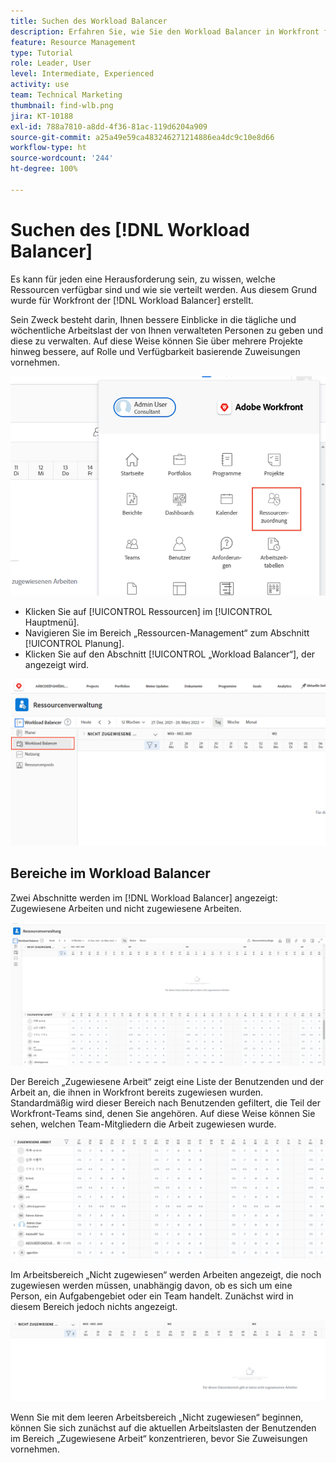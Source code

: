 ```yaml
---
title: Suchen des Workload Balancer
description: Erfahren Sie, wie Sie den Workload Balancer in Workfront finden und einige der verfügbaren Bereiche kennenlernen.
feature: Resource Management
type: Tutorial
role: Leader, User
level: Intermediate, Experienced
activity: use
team: Technical Marketing
thumbnail: find-wlb.png
jira: KT-10188
exl-id: 788a7810-a8dd-4f36-81ac-119d6204a909
source-git-commit: a25a49e59ca483246271214886ea4dc9c10e8d66
workflow-type: ht
source-wordcount: '244'
ht-degree: 100%

---
```


# Suchen des [!DNL Workload Balancer]

Es kann für jeden eine Herausforderung sein, zu wissen, welche Ressourcen verfügbar sind und wie sie verteilt werden. Aus diesem Grund wurde für Workfront der [!DNL Workload Balancer] erstellt.

Sein Zweck besteht darin, Ihnen bessere Einblicke in die tägliche und wöchentliche Arbeitslast der von Ihnen verwalteten Personen zu geben und diese zu verwalten. Auf diese Weise können Sie über mehrere Projekte hinweg bessere, auf Rolle und Verfügbarkeit basierende Zuweisungen vornehmen.

![Ressourcen im Hauptmenü](assets/Find_01.png)

* Klicken Sie auf [!UICONTROL Ressourcen] im [!UICONTROL Hauptmenü].
* Navigieren Sie im Bereich „Ressourcen-Management“ zum Abschnitt [!UICONTROL Planung].
* Klicken Sie auf den Abschnitt [!UICONTROL „Workload Balancer“], der angezeigt wird.

![Abschnitt zum Workload Balancer](assets/Find_02.png)

## Bereiche im Workload Balancer

Zwei Abschnitte werden im [!DNL Workload Balancer] angezeigt: Zugewiesene Arbeiten und nicht zugewiesene Arbeiten.

![nicht zugewiesener Bereich](assets/Find_03.png)

Der Bereich „Zugewiesene Arbeit“ zeigt eine Liste der Benutzenden und der Arbeit an, die ihnen in Workfront bereits zugewiesen wurden. Standardmäßig wird dieser Bereich nach Benutzenden gefiltert, die Teil der Workfront-Teams sind, denen Sie angehören. Auf diese Weise können Sie sehen, welchen Team-Mitgliedern die Arbeit zugewiesen wurde.

![zugewiesene Bereichsbenutzer](assets/Find_03b.png)

Im Arbeitsbereich „Nicht zugewiesen“ werden Arbeiten angezeigt, die noch zugewiesen werden müssen, unabhängig davon, ob es sich um eine Person, ein Aufgabengebiet oder ein Team handelt. Zunächst wird in diesem Bereich jedoch nichts angezeigt.

![nicht zugewiesener Arbeitsbereich](assets/Find_03c.png)

Wenn Sie mit dem leeren Arbeitsbereich „Nicht zugewiesen“ beginnen, können Sie sich zunächst auf die aktuellen Arbeitslasten der Benutzenden im Bereich „Zugewiesene Arbeit“ konzentrieren, bevor Sie Zuweisungen vornehmen.
